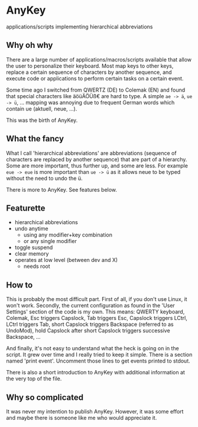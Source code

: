 # AnyKey

applications/scripts implementing hierarchical abbreviations

## Why oh why

There are a large number of applications/macros/scripts available that allow the user to personalize their keyboard.
Most map keys to other keys, replace a certain sequence of characters by another sequence, and execute code or applications to perform certain tasks on a certain event.

Some time ago I switched from QWERTZ (DE) to Colemak (EN) and found that special characters like äöüÄÖÜß€ are hard to type.
A simple `ae -> ä`, `ue -> ü`, ... mapping was annoying due to frequent German words which contain ue (aktuell, neue, ...).

This was the birth of AnyKey.

## What the fancy

What I call 'hierarchical abbreviations' are abbreviations (sequence of characters are replaced by another sequence) that are part of a hierarchy.
Some are more important, thus further up, and some are less.
For example `eue -> eue` is more important than `ue -> ü` as it allows neue to be typed without the need to undo the ü.

There is more to AnyKey.
See features below.

## Featurette

* hierarchical abbreviations
* undo anytime
  * using any modifier+key combination
  * or any single modifier
* toggle suspend
* clear memory
* operates at low level (between dev and X)
  * needs root

## How to

This is probably the most difficult part.
First of all, if you don't use Linux, it won't work.
Secondly, the current configuration as found in the 'User Settings' section of the code is my own.
This means: QWERTY keyboard, Colemak, Esc triggers Capslock, Tab triggers Esc, Capslock triggers LCtrl, LCtrl triggers Tab, short Capslock triggers Backspace (referred to as UndoMod), hold Capslock after short Capslock triggers successive Backspace, ...

And finally, it's not easy to understand what the heck is going on in the script.
It grew over time and I really tried to keep it simple.
There is a section named 'print event'.
Uncomment those lines to get events printed to stdout.

There is also a short introduction to AnyKey with additional information at the very top of the file.

## Why so complicated

It was never my intention to publish AnyKey.
However, it was some effort and maybe there is someone like me who would appreciate it.

